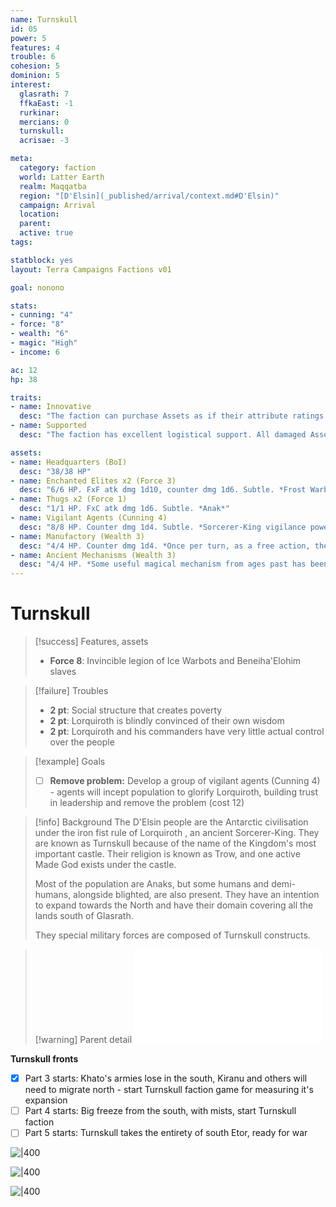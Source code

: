 ```yaml
---
name: Turnskull
id: 05
power: 5 
features: 4
trouble: 6
cohesion: 5
dominion: 5
interest:
  glasrath: 7
  ffkaEast: -1
  rurkinar: 
  mercians: 0
  turnskull:
  acrisae: -3

meta:
  category: faction
  world: Latter Earth
  realm: Maqqatba
  region: "[D'Elsin](_published/arrival/context.md#D'Elsin)"
  campaign: Arrival
  location: 
  parent:  
  active: true
tags: 

statblock: yes
layout: Terra Campaigns Factions v01

goal: nonono

stats:
- cunning: "4"
- force: "8"
- wealth: "6"
- magic: "High"
- income: 6

ac: 12
hp: 38

traits:
- name: Innovative
  desc: "The faction can purchase Assets as if their attribute ratings were two points higher than they are. Only two such over-complex Assets may be owned at any one time."
- name: Supported
  desc: "The faction has excellent logistical support. All damaged Assets except Bases of Influence regain one lost hit point per faction turn automatically."

assets:
- name: Headquarters (BoI)
  desc: "38/38 HP"
- name: Enchanted Elites x2 (Force 3)
  desc: "6/6 HP. FxF atk dmg 1d10, counter dmg 1d6. Subtle. *Frost Warbots.*"
- name: Thugs x2 (Force 1)
  desc: "1/1 HP. FxC atk dmg 1d6. Subtle. *Anak*"
- name: Vigilant Agents (Cunning 4)
  desc: "8/8 HP. Counter dmg 1d4. Subtle. *Sorcerer-King vigilance power: A constant flow of observations runs back to the faction. Whenever another faction moves a Stealthed asset into a location within one move’s distance from the Vigilant Agents, they may make a Cunning vs. Cunning attack against the owning faction. On a success, the intruding Asset loses its Stealth after it completes the move.*"
- name: Manufactory (Wealth 3)
  desc: "4/4 HP. Counter dmg 1d4. *Once per turn, as a free action, the Asset’s owner may roll 1d6; on a 1, one point of Treasure is lost, on a 2-5, one point is gained, and on a 6, two points are gained. If Treasure is lost and none is available to pay it by the end of the turn, this Asset is lost.*"
- name: Ancient Mechanisms (Wealth 3)
  desc: "4/4 HP. *Some useful magical mechanism from ages past has been refitted to be useful in local industry. Whenever an Asset in the same location must roll to make a profit, such as Farmers or Manufactory, the faction may roll the die twice and take the better result.*"
---
```

# Turnskull

> [!success] Features, assets
> - **Force 8**: Invincible legion of Ice Warbots and Beneiha'Elohim slaves


> [!failure] Troubles
> - **2 pt**: Social structure that creates poverty
> - **2 pt**: Lorquiroth is blindly convinced of their own wisdom
> - **2 pt**: Lorquiroth and his commanders have very little actual control over the people

> [!example] Goals
> - [ ] **Remove problem:** Develop a group of vigilant agents (Cunning 4) - agents will incept population to glorify Lorquiroth, building trust in leadership and remove the problem (cost 12)

> [!info] Background
> The D'Elsin people are the Antarctic civilisation under the iron fist rule of Lorquiroth , an ancient Sorcerer-King. They are known as Turnskull because of the name of the Kingdom's most important castle. Their religion is known as Trow, and one active Made God exists under the castle.
> 
> Most of the population are Anaks, but some humans and demi-humans, alongside blighted, are also present. They have an intention to expand towards the North and have their domain covering all the lands south of Glasrath.
> 
> They special military forces are composed of Turnskull constructs.


> [!warning] Parent detail
> ![D'Elsin](../../_published/arrival/context.md#D'Elsin)

**Turnskull fronts**
- [x] Part 3 starts: Khato's armies lose in the south, Kiranu and others will need to migrate north - start Turnskull faction game for measuring it's expansion 
- [ ] Part 4 starts: Big freeze from the south, with mists, start Turnskull faction
- [ ] Part 5 starts: Turnskull takes the entirety of south Etor, ready for war

![|400](https://i.imgur.com/S4VBMMG.png)

![|400](https://i.imgur.com/M2GuQel.png)

![|400](https://i.imgur.com/HwUqtc9.png)


